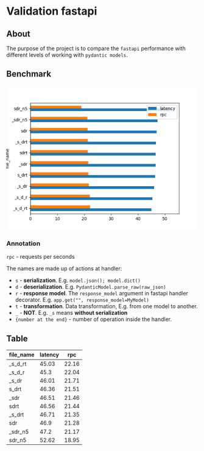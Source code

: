 # Validation fastapi

## About

The purpose of the project is to compare the `fastapi` performance
with different levels of working with `pydantic models`.

## Benchmark

![bencmark](results/benchmark_results.png)

### Annotation

`rpc` - requests per seconds

The names are made up of actions at handler:

* `s` - **serialization**. E.g. `model.json(); model.dict()`
* `d` - **deserialization**. E.g. `PydanticModel.parse_raw(raw_json)`
* `r` - **response model**. The `response_model`
argument in fastapi handler decorator. E.g. `app.get("", response_model=MyModel)`
* `t` - **transformation**. Data transformation, E.g. from one model to another.
* `_` - **NOT**. E.g. `_s` means **without serialization**
* `{number at the end}` - number of operation inside the handler.

## Table


| file_name | latency | rpc   |
|-----------|---------|-------|
| _s_d_rt   | 45.03   | 22.16 |
| _s_d_r    | 45.3    | 22.04 |
| _s_dr     | 46.01   | 21.71 |
| s_drt     | 46.36   | 21.51 |
| _sdr      | 46.51   | 21.46 |
| sdrt      | 46.56   | 21.44 |
| _s_drt    | 46.71   | 21.35 |
| sdr       | 46.9    | 21.28 |
| _sdr_n5   | 47.2    | 21.17 |
| sdr_n5    | 52.62   | 18.95 |
